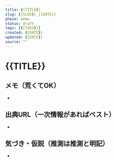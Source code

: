 ```yaml
---
title: {{TITLE}}
slug: {{SLUG}}_{{DATE}}
phase: memo
status: draft
tags: [{{TAGS}}]
created: {{DATE}}
updated: {{DATE}}
source: ""
---
```


# {{TITLE}}

## メモ（荒くてOK）
- 

## 出典URL（一次情報があればベスト）
- 

## 気づき・仮説（推測は推測と明記）
- 
